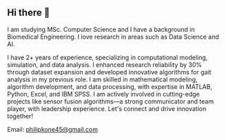 ## Hi there 👋
I am studying MSc. Computer Science and I have a background in Biomedical Engineering. I love research in areas such as Data Science and AI. 

I have 2+ years of experience, specializing in computational modeling, simulation, and data analysis. I enhanced research reliability by 30% through dataset expansion and developed innovative algorithms for gait analysis in my previous role. I am skilled in mathematical modeling, algorithm development, and data processing, with expertise in MATLAB, Python, Excel, and IBM SPSS. I am actively involved in cutting-edge projects like sensor fusion algorithms—a strong communicator and team player, with leadership experience. Let's connect and drive innovation together!

Email: philipkone45@gmail.com 
<!--
**PhilipKone/PhilipKone** is a ✨ _special_ ✨ repository because its `README.md` (this file) appears on your GitHub profile.

Here are some ideas to get you started:

- 🔭 I’m currently working on ...
- 🌱 I’m currently learning ...
- 👯 I’m looking to collaborate on ...
- 🤔 I’m looking for help with ...
- 💬 Ask me about ...
- 📫 How to reach me: ...
- 😄 Pronouns: ...
- ⚡ Fun fact: ...
-->
